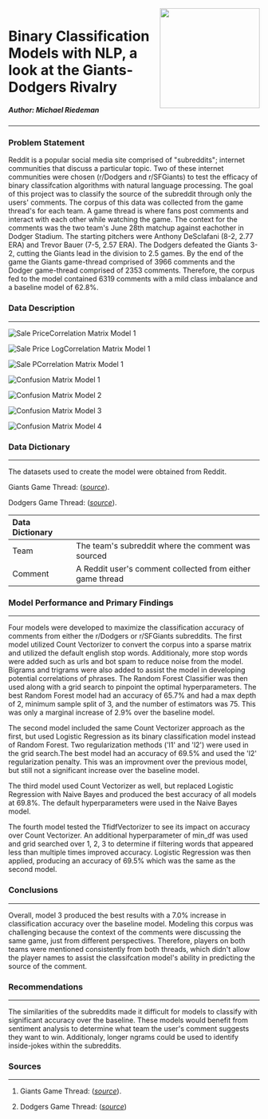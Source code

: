 <img align="right" width="200" height="200" src="./Images/dodgers_giants.jpg">

# Binary Classification Models with NLP, a look at the Giants-Dodgers Rivalry
##### Author: Michael Riedeman

---


### Problem Statement


Reddit is a popular social media site comprised of "subreddits"; internet communities that discuss a particular topic. Two of these internet communities were chosen (r/Dodgers and r/SFGiants) to test the efficacy of binary classifcation algorithms with natural language processing. The goal of this project was to classify the source of the subreddit through only the users' comments. The corpus of this data was collected from the game thread's for each team. A game thread is where fans post comments and interact with each other while watching the game. The context for the comments was the two team's June 28th matchup against eachother in Dodger Stadium. The starting pitchers were Anthony DeSclafani (8-2, 2.77 ERA) and Trevor Bauer (7-5, 2.57 ERA). The Dodgers defeated the Giants 3-2, cutting the Giants lead in the division to 2.5 games. By the end of the game the Giants game-thread comprised of 3966 comments and the Dodger game-thread comprised of 2353 comments. Therefore, the corpus fed to the model contained 6319 comments with a mild class imbalance and a baseline model of 62.8%. 


### Data Description
---

![Sale PriceCorrelation Matrix Model 1](./Images/top_10_words.png) 

![Sale Price LogCorrelation Matrix Model 1](./Images/top_10_bigrams.png) 

![Sale PCorrelation Matrix Model 1](./Images/top_10_trigrams.png)

![Confusion Matrix Model 1](./Images/confusion_matrix_gs_1.png) 

![Confusion Matrix Model 2](./Images/confusion_matrix_gs_2.png)

![Confusion Matrix Model 3](./Images/confusion_matrix_gs_3.png)

![Confusion Matrix Model 4](./Images/confusion_matrix_gs_4.png)





### Data Dictionary
---


The datasets used to create the model were obtained from Reddit.

Giants Game Thread: ([*source*](https://www.reddit.com/r/SFGiants/comments/o9hxxu/gameday_thread_62821_giants_desclafani_dodgers/)). 

Dodgers Game Thread: ([*source*](https://www.reddit.com/r/Dodgers/comments/o9xssr/game_chat_628_giants_5027_dodgers_4731_710_pm/)).

|  **Data Dictionary**             |                      |
|:--------------|:---------------------------------------------------------------|
| Team  | The team's subreddit where the comment was sourced   |
| Comment    | A Reddit user's comment collected from either game thread |


### Model Performance and Primary Findings

---
    
Four models were developed to maximize the classification accuracy of comments from either the r/Dodgers or r/SFGiants subreddits. The first model utilized Count Vectorizer to convert the corpus into a sparse matrix and utilized the default english stop words. Additionaly, more stop words were added such as urls and bot spam to reduce noise from the model. Bigrams and trigrams were also added to assist the model in developing potential correlations of phrases. The Random Forest Classifier was then used along with a grid search to pinpoint the optimal hyperparameters. The best Random Forest model had an accuracy of 65.7% and had a max depth of 2, minimum sample split of 3, and the number of estimators was 75. This was only a marginal increase of 2.9% over the baseline model.

The second model included the same Count Vectorizer approach as the first, but used Logistic Regression as its binary classification model instead of Random Forest. Two regularization methods ('l1' and 'l2') were used in the grid search.The best model had an accuracy of 69.5% and used the 'l2' regularization penalty. This was an improvment over the previous model, but still not a significant increase over the baseline model.

The third model used Count Vectorizer as well, but replaced Logistic Regression with Naive Bayes and produced the best accuracy of all models at 69.8%. The default hyperparameters were used in the Naive Bayes model.

The fourth model tested the TfidfVectorizer to see its impact on accuracy over Count Vectorizer. An additional hyperparameter of min_df was used and grid searched over 1, 2, 3 to determine if filtering words that appeared less than multiple times improved accuracy. Logistic Regression was then applied, producing an accuracy of 69.5% which was the same as the second model. 

### Conclusions
---

Overall, model 3 produced the best results with a 7.0% increase in classification accuracy over the baseline model. Modeling this corpus was challenging because the context of the comments were discussing the same game, just from different perspectives. Therefore, players on both teams were mentioned consistently from both threads, which didn't allow the player names to assist the classifcation model's ability in predicting the source of the comment.


### Recommendations
---

The similarities of the subreddits made it difficult for models to classify with significant accuracy over the baseline. These models would benefit from sentiment analysis to determine what team the user's comment suggests they want to win. Additionaly, longer ngrams could be used to identify inside-jokes within the subreddits.

### Sources
---

1. Giants Game Thread: ([*source*](https://www.reddit.com/r/SFGiants/comments/o9hxxu/gameday_thread_62821_giants_desclafani_dodgers/)). 

2. Dodgers Game Thread: ([*source*](https://www.reddit.com/r/Dodgers/comments/o9xssr/game_chat_628_giants_5027_dodgers_4731_710_pm/))



